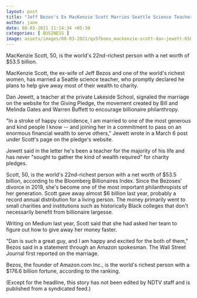 ```yaml
---
layout: post
title: "Jeff Bezos's Ex MacKenzie Scott Marries Seattle Science Teacher"
author: jane 
date: 08-03-2021 11:14:34 +05:30 
categories: [ BUSINESS ] 
image: assets/images/08-03-2021/qu57boeo_mackenzie-scott-dan-jewett-650_625x300_08_March_21.jpg
---
```

MacKenzie Scott, 50, is the world's 22nd-richest person with a net worth of $53.5 billion.

MacKenzie Scott, the ex-wife of Jeff Bezos and one of the world's richest women, has married a Seattle science teacher, who promptly declared he plans to help give away most of their wealth to charity.

Dan Jewett, a teacher at the private Lakeside School, signaled the marriage on the website for the Giving Pledge, the movement created by Bill and Melinda Gates and Warren Buffett to encourage billionaire philanthropy.

"In a stroke of happy coincidence, I am married to one of the most generous and kind people I know -- and joining her in a commitment to pass on an enormous financial wealth to serve others," Jewett wrote in a March 6 post under Scott's page on the pledge's website.

Jewett said in the letter he's been a teacher for the majority of his life and has never "sought to gather the kind of wealth required" for charity pledges.

Scott, 50, is the world's 22nd-richest person with a net worth of $53.5 billion, according to the Bloomberg Billionaires Index. Since the Bezoses' divorce in 2019, she's become one of the most important philanthropists of her generation. Scott gave away almost $6 billion last year, probably a record annual distribution for a living person. The money primarily went to small charities and institutions such as historically Black colleges that don't necessarily benefit from billionaire largesse.

Writing on Medium last year, Scott said that she had asked her team to figure out how to give away her money faster.

"Dan is such a great guy, and I am happy and excited for the both of them," Bezos said in a statement through an Amazon spokesman. The Wall Street Journal first reported on the marriage.

Bezos, the founder of Amazon.com Inc., is the world's richest person with a $176.6 billion fortune, according to the ranking.

(Except for the headline, this story has not been edited by NDTV staff and is published from a syndicated feed.)